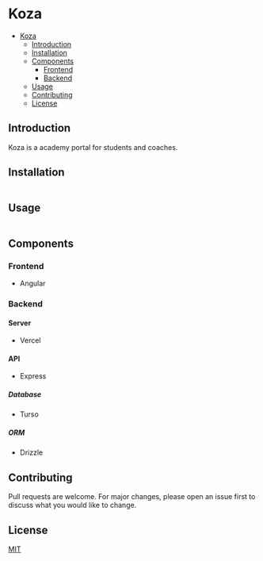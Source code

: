 # Koza

- [Koza](#koza)
  - [Introduction](#introduction)
  - [Installation](#installation)
  - [Components](#components)
    - [Frontend](#frontend)
    - [Backend](#backend)
  - [Usage](#usage)
  - [Contributing](#contributing)
  - [License](#license)

## Introduction

Koza is a academy portal for students and coaches.

## Installation

```bash

```

## Usage

```bash

```

## Components

### Frontend

- Angular

### Backend

#### Server

- Vercel

#### API

- Express

##### Database

- Turso

##### ORM

- Drizzle

## Contributing

Pull requests are welcome. For major changes, please open an issue first to discuss what you would like to change.

## License

[MIT](https://choosealicense.com/licenses/mit/)

```

```
